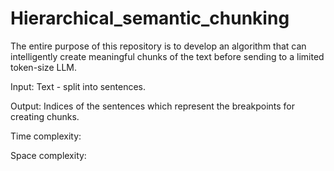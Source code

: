 # Hierarchical_semantic_chunking
The entire purpose of this repository is to develop an algorithm that can intelligently create meaningful chunks of the text before sending to a limited token-size LLM.

Input: Text -  split into sentences.

Output: Indices of the sentences which represent the breakpoints for creating chunks.

Time complexity:

Space complexity:



